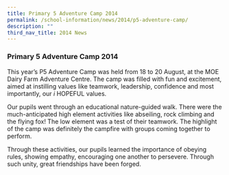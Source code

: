 ```yaml
---
title: Primary 5 Adventure Camp 2014
permalink: /school-information/news/2014/p5-adventure-camp/
description: ""
third_nav_title: 2014 News
---
```

### **Primary 5 Adventure Camp 2014**
This year’s P5 Adventure Camp was held from 18 to 20 August, at the MOE Dairy Farm Adventure Centre. The camp was filled with fun and excitement, aimed at instilling values like teamwork, leadership, confidence and most importantly, our _i_ HOPEFUL values.

Our pupils went through an educational nature-guided walk. There were the much-anticipated high element activities like abseiling, rock climbing and the flying fox! The low element was a test of their teamwork. The highlight of the camp was definitely the campfire with groups coming together to perform.

Through these activities, our pupils learned the importance of obeying rules, showing empathy, encouraging one another to persevere. Through such unity, great friendships have been forged.